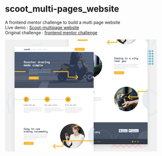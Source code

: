 # scoot_multi-pages_website
A frontend mentor challenge to build a multi page website<br>
Live demo : <a href="https://scoot-challenge-namratapdr.netlify.app/">Scoot-multipage website </a><br>
Original challenge : <a href= "https://www.frontendmentor.io/challenges/scoot-multipage-website-N76alNPRJ">frontend mentor challenge</a>

<img src="scoot-design.jpg" alt="scoot website design"></img>
